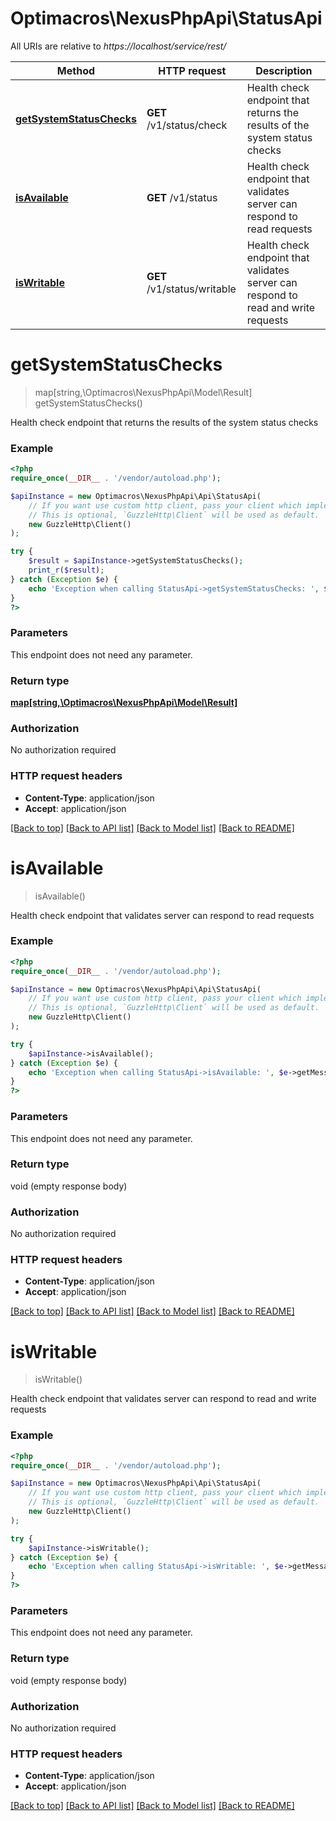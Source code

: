 # Optimacros\NexusPhpApi\StatusApi

All URIs are relative to *https://localhost/service/rest/*

Method | HTTP request | Description
------------- | ------------- | -------------
[**getSystemStatusChecks**](StatusApi.md#getSystemStatusChecks) | **GET** /v1/status/check | Health check endpoint that returns the results of the system status checks
[**isAvailable**](StatusApi.md#isAvailable) | **GET** /v1/status | Health check endpoint that validates server can respond to read requests
[**isWritable**](StatusApi.md#isWritable) | **GET** /v1/status/writable | Health check endpoint that validates server can respond to read and write requests


# **getSystemStatusChecks**
> map[string,\Optimacros\NexusPhpApi\Model\Result] getSystemStatusChecks()

Health check endpoint that returns the results of the system status checks



### Example
```php
<?php
require_once(__DIR__ . '/vendor/autoload.php');

$apiInstance = new Optimacros\NexusPhpApi\Api\StatusApi(
    // If you want use custom http client, pass your client which implements `GuzzleHttp\ClientInterface`.
    // This is optional, `GuzzleHttp\Client` will be used as default.
    new GuzzleHttp\Client()
);

try {
    $result = $apiInstance->getSystemStatusChecks();
    print_r($result);
} catch (Exception $e) {
    echo 'Exception when calling StatusApi->getSystemStatusChecks: ', $e->getMessage(), PHP_EOL;
}
?>
```

### Parameters
This endpoint does not need any parameter.

### Return type

[**map[string,\Optimacros\NexusPhpApi\Model\Result]**](../Model/Result.md)

### Authorization

No authorization required

### HTTP request headers

 - **Content-Type**: application/json
 - **Accept**: application/json

[[Back to top]](#) [[Back to API list]](../../README.md#documentation-for-api-endpoints) [[Back to Model list]](../../README.md#documentation-for-models) [[Back to README]](../../README.md)

# **isAvailable**
> isAvailable()

Health check endpoint that validates server can respond to read requests



### Example
```php
<?php
require_once(__DIR__ . '/vendor/autoload.php');

$apiInstance = new Optimacros\NexusPhpApi\Api\StatusApi(
    // If you want use custom http client, pass your client which implements `GuzzleHttp\ClientInterface`.
    // This is optional, `GuzzleHttp\Client` will be used as default.
    new GuzzleHttp\Client()
);

try {
    $apiInstance->isAvailable();
} catch (Exception $e) {
    echo 'Exception when calling StatusApi->isAvailable: ', $e->getMessage(), PHP_EOL;
}
?>
```

### Parameters
This endpoint does not need any parameter.

### Return type

void (empty response body)

### Authorization

No authorization required

### HTTP request headers

 - **Content-Type**: application/json
 - **Accept**: application/json

[[Back to top]](#) [[Back to API list]](../../README.md#documentation-for-api-endpoints) [[Back to Model list]](../../README.md#documentation-for-models) [[Back to README]](../../README.md)

# **isWritable**
> isWritable()

Health check endpoint that validates server can respond to read and write requests



### Example
```php
<?php
require_once(__DIR__ . '/vendor/autoload.php');

$apiInstance = new Optimacros\NexusPhpApi\Api\StatusApi(
    // If you want use custom http client, pass your client which implements `GuzzleHttp\ClientInterface`.
    // This is optional, `GuzzleHttp\Client` will be used as default.
    new GuzzleHttp\Client()
);

try {
    $apiInstance->isWritable();
} catch (Exception $e) {
    echo 'Exception when calling StatusApi->isWritable: ', $e->getMessage(), PHP_EOL;
}
?>
```

### Parameters
This endpoint does not need any parameter.

### Return type

void (empty response body)

### Authorization

No authorization required

### HTTP request headers

 - **Content-Type**: application/json
 - **Accept**: application/json

[[Back to top]](#) [[Back to API list]](../../README.md#documentation-for-api-endpoints) [[Back to Model list]](../../README.md#documentation-for-models) [[Back to README]](../../README.md)

